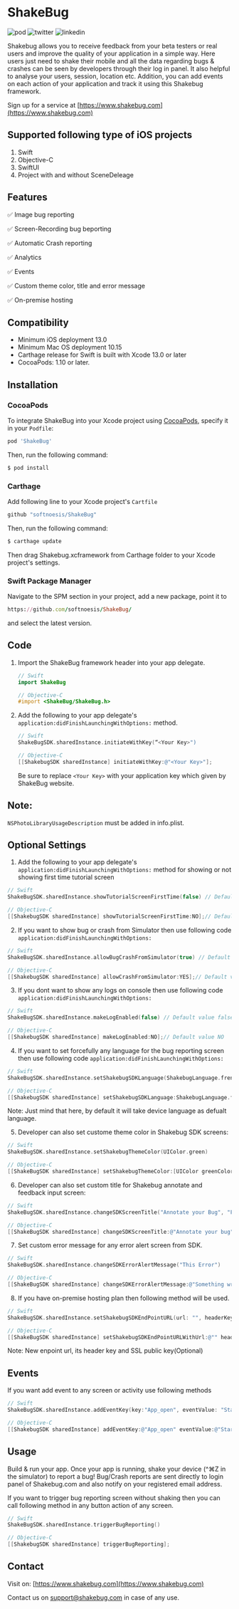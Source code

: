 # ShakeBug

![pod](https://badgen.net/badge/pod/v1.0.28/cyan) ![twitter](https://badgen.net/badge/icon/@shakebugtool?icon=twitter&label) ![linkedin](https://badgen.net/badge/icon/shakebug?icon=discord&label)


Shakebug allows you to receive feedback from your beta testers or real users and improve the quality of your application in a simple way. Here users just need to shake their mobile and all the data regarding bugs & crashes can be seen by developers through their log in panel. It also helpful to analyse your users, session, location etc. Addition, you can add events on each action of your application and track it using this Shakebug framework.

Sign up for a service at [https://www.shakebug.com](https://www.shakebug.com)

## Supported following type of iOS projects
1. Swift
2. Objective-C
3. SwiftUI
4. Project with and without SceneDeleage

## Features
 ✅ Image bug reporting

 ✅ Screen-Recording bug beporting

 ✅ Automatic Crash reporting

 ✅ Analytics

 ✅ Events

 ✅ Custom theme color, title and error message

 ✅ On-premise hosting



## Compatibility
- Minimum iOS deployment 13.0
- Minimum Mac OS deployment 10.15
- Carthage release for Swift is built with Xcode 13.0 or later
- CocoaPods: 1.10 or later.

## Installation

### CocoaPods

To integrate ShakeBug into your Xcode project using [CocoaPods](https://cocoapods.org), specify it in your `Podfile`:

```ruby
pod 'ShakeBug'
```

Then, run the following command:

```bash
$ pod install
```

### Carthage
Add following line to your Xcode project's `Cartfile`

```ruby
github "softnoesis/ShakeBug"
```

Then, run the following command:

```bash
$ carthage update
```
Then drag Shakebug.xcframework from Carthage folder to your Xcode project's settings.

### Swift Package Manager
Navigate to the SPM section in your project, add a new package, point it to

```ruby
https://github.com/softnoesis/ShakeBug/
```
and select the latest version.


## Code

1. Import the ShakeBug framework header into your app delegate.

    ```swift
    // Swift
    import ShakeBug
    ```
    
    
    ```objective-c
    // Objective-C
    #import <ShakeBug/ShakeBug.h>
    ```

2. Add the following to your app delegate's `application:didFinishLaunchingWithOptions:` method.
    
   ```swift
   // Swift
   ShakeBugSDK.sharedInstance.initiateWithKey(“<Your Key>")
   ```
    
   ```objective-c
   // Objective-C
   [[ShakebugSDK sharedInstance] initiateWithKey:@"<Your Key>"];
   ```

    Be sure to replace `<Your Key>` with your application key which given by ShakeBug website.

## Note: 
```NSPhotoLibraryUsageDescription``` must be added in info.plist.

## Optional Settings

1. Add the following to your app delegate's `application:didFinishLaunchingWithOptions:` method for showing or not showing first time tutorial screen

```swift
// Swift
ShakeBugSDK.sharedInstance.showTutorialScreenFirstTime(false) // Default value True
```

 ```objective-c
 // Objective-C
 [[ShakebugSDK sharedInstance] showTutorialScreenFirstTime:NO];// Default value YES
 ```

2. If you want to show bug or crash from Simulator then use following code `application:didFinishLaunchingWithOptions:`

```swift
// Swift
ShakeBugSDK.sharedInstance.allowBugCrashFromSimulator(true) // Default value false
```

 ```objective-c
 // Objective-C
 [[ShakebugSDK sharedInstance] allowCrashFromSimulator:YES];// Default value NO
 ```
 
 
 3. If you dont want to show any logs on console then use following code `application:didFinishLaunchingWithOptions:`

```swift
// Swift
ShakeBugSDK.sharedInstance.makeLogEnabled(false) // Default value false
```

  ```objective-c
  // Objective-C
  [[ShakebugSDK sharedInstance] makeLogEnabled:NO];// Default value NO
  ```
  
4. If you want to set forcefully any language for the bug reporting screen then use following code `application:didFinishLaunchingWithOptions:`


```swift
// Swift
ShakeBugSDK.sharedInstance.setShakebugSDKLanguage(ShakebugLanguage.french) 
```

  ```objective-c
  // Objective-C
  [[ShakebugSDK sharedInstance] setShakebugSDKLanguage:ShakebugLanguage.french];
  ```
Note: Just mind that here, by default it will take device language as defualt language.

5. Developer can also set custome theme color in Shakebug SDK screens:
```swift
// Swift
ShakeBugSDK.sharedInstance.setShakebugThemeColor(UIColor.green)
```

```objective-c
// Objective-C
[[ShakeBugSDK sharedInstance] setShakebugThemeColor:[UIColor greenColor]];
```   


6. Developer can also set custom title for Shakebug annotate and feedback input screen:
```swift
// Swift
ShakeBugSDK.sharedInstance.changeSDKScreenTitle("Annotate your Bug", "Feedback") 
```

```objective-c
// Objective-C
[[ShakeBugSDK sharedInstance] changeSDKScreenTitle:@"Annotate your bug" :@"Add detail"];
```   

7. Set custom error message for any error alert screen from SDK.
```swift
// Swift
ShakeBugSDK.sharedInstance.changeSDKErrorAlertMessage("This Error")
```

```objective-c
// Objective-C
[[ShakeBugSDK sharedInstance] changeSDKErrorAlertMessage:@"Something wrong.."];
```   
8. If you have on-premise hosting plan then following method will be used.
```swift
// Swift
ShakeBugSDK.sharedInstance.setShakebugSDKEndPointURL(url: "", headerKey: "", sslPublicKey: "")
```

```objective-c
// Objective-C
[[ShakeBugSDK sharedInstance] setShakebugSDKEndPointURLWithUrl:@"" headerKey:@"" sslPublicKey:@""];
```
Note: New enpoint url, its header key and SSL public key(Optional)

## Events  
  
If you want add event to any screen or activity use following methods

```swift
// Swift
ShakeBugSDK.sharedInstance.addEventKey(key:"App_open", eventValue: "Started app") //pass any key or value
```

   ```objective-c
   // Objective-C
   [[ShakebugSDK sharedInstance] addEventKey:@"App_open" eventValue:@"Started app"];// pass any key or value
   ```
   
## Usage

Build & run your app. Once your app is running, shake your device (\^⌘Z in the simulator) to report a bug! Bug/Crash reports are sent directly to login panel of Shakebug.com and also notify on your registered email address.

If you want to trigger bug reporting screen without shaking then you can  call following method in any button action of any screen.
```swift
// Swift
ShakeBugSDK.sharedInstance.triggerBugReporting()
```

 ```objective-c
 // Objective-C
 [[ShakebugSDK sharedInstance] triggerBugReporting];
 ```

## Contact
Visit on: [https://www.shakebug.com](https://www.shakebug.com)

Contact us on support@shakebug.com in case of any use.
